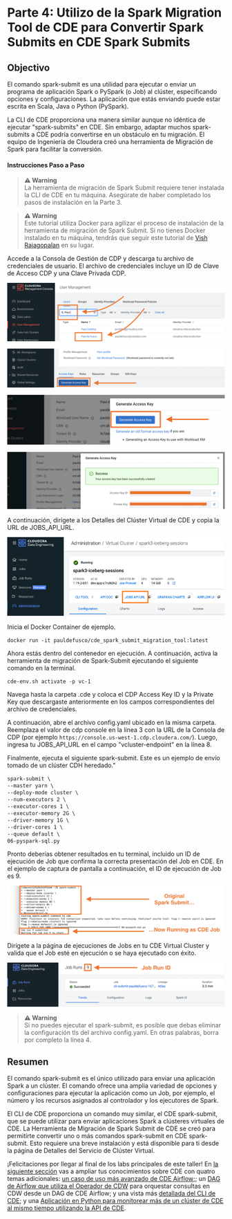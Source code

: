 # Parte 4: Utilizo de la Spark Migration Tool de CDE para Convertir Spark Submits en CDE Spark Submits

## Objectivo

El comando spark-submit es una utilidad para ejecutar o enviar un programa de aplicación Spark o PySpark (o Job) al clúster, especificando opciones y configuraciones. La aplicación que estás enviando puede estar escrita en Scala, Java o Python (PySpark).

La CLI de CDE proporciona una manera similar aunque no idéntica de ejecutar "spark-submits" en CDE. Sin embargo, adaptar muchos spark-submits a CDE podría convertirse en un obstáculo en tu migración. El equipo de Ingeniería de Cloudera creó una herramienta de Migración de Spark para facilitar la conversión.

#### Instrucciones Paso a Paso

>**⚠ Warning**  
>La herramienta de migración de Spark Submit requiere tener instalada la CLI de CDE en tu máquina. Asegúrate de haber completado los pasos de instalación en la Parte 3.

>**⚠ Warning**  
>Este tutorial utiliza Docker para agilizar el proceso de instalación de la herramienta de migración de Spark Submit. Si no tienes Docker instalado en tu máquina, tendrás que seguir este tutorial de [Vish Rajagopalan](https://github.com/SuperEllipse/cde-spark-submit-migration) en su lugar.

Accede a la Consola de Gestión de CDP y descarga tu archivo de credenciales de usuario. El archivo de credenciales incluye un ID de Clave de Acceso CDP y una Clave Privada CDP.

![alt text](../../img/mgt_console1.png)

![alt text](../../img/mgt_console2.png)

![alt text](../../img/mgt_console3.png)

![alt text](../../img/mgt_console4.png)

A continuación, dirígete a los Detalles del Clúster Virtual de CDE y copia la URL de JOBS_API_URL.

![alt text](../../img/jobsapiurl.png)

Inicia el Docker Container de ejemplo.

```
docker run -it pauldefusco/cde_spark_submit_migration_tool:latest
```

Ahora estás dentro del contenedor en ejecución. A continuación, activa la herramienta de migración de Spark-Submit ejecutando el siguiente comando en la terminal.

```
cde-env.sh activate -p vc-1
```

Navega hasta la carpeta .cde y coloca el CDP Access Key ID y la Private Key que descargaste anteriormente en los campos correspondientes del archivo de credenciales.

A continuación, abre el archivo config.yaml ubicado en la misma carpeta. Reemplaza el valor de cdp console en la línea 3 con la URL de la Consola de CDP (por ejemplo `https://console.us-west-1.cdp.cloudera.com/`).
Luego, ingresa tu JOBS_API_URL en el campo "vcluster-endpoint" en la línea 8.

Finalmente, ejecuta el siguiente spark-submit. Este es un ejemplo de envío tomado de un clúster CDH heredado."

```
spark-submit \
--master yarn \
--deploy-mode cluster \
--num-executors 2 \
--executor-cores 1 \
--executor-memory 2G \
--driver-memory 1G \
--driver-cores 1 \
--queue default \
06-pyspark-sql.py
```

Pronto deberías obtener resultados en tu terminal, incluido un ID de ejecución de Job que confirma la correcta presentación del Job en CDE. En el ejemplo de captura de pantalla a continuación, el ID de ejecución de Job es 9.

![alt text](../../img/job_submit_confirm1.png)

Dirígete a la página de ejecuciones de Jobs en tu CDE Virtual Cluster y valida que el Job esté en ejecución o se haya ejecutado con éxito.

![alt text](../../img/job_submit_confirm3.png)

>**⚠ Warning**  
>Si no puedes ejecutar el spark-submit, es posible que debas eliminar la configuración tls del archivo config.yaml. En otras palabras, borra por completo la línea 4.

## Resumen

El comando spark-submit es el único utilizado para enviar una aplicación Spark a un clúster. El comando ofrece una amplia variedad de opciones y configuraciones para ejecutar la aplicación como un Job, por ejemplo, el número y los recursos asignados al controlador y los ejecutores de Spark.

El CLI de CDE proporciona un comando muy similar, el CDE spark-submit, que se puede utilizar para enviar aplicaciones Spark a clústeres virtuales de CDE. La Herramienta de Migración de Spark Submit de CDE se creó para permitirte convertir uno o más comandos spark-submit en CDE spark-submit. Esto requiere una breve instalación y está disponible para ti desde la página de Detalles del Servicio de Clúster Virtual.

¡Felicitaciones por llegar al final de los labs principales de este taller! En [la siguiente sección](https://github.com/pdefusco/CDE119_ACE_WORKSHOP/blob/main/step_by_step_guides/espanol/parte05_extras.md#parte-5-labs-adicionales) vas a ampliar tus conocimientos sobre CDE con quatro temas adicionales: [un caso de uso más avanzado de CDE Airflow;](https://github.com/pdefusco/CDE119_ACE_WORKSHOP/blob/main/step_by_step_guides/espanol/parte05_extras.md#bonus-lab-1-orquestaci%C3%B3n-de-cde-airflow-en-detalle); un [DAG de Airflow que utiliza el Operador de CDW](https://github.com/pdefusco/CDE119_ACE_WORKSHOP/blob/main/step_by_step_guides/espanol/parte05_extras.md#bonus-lab-2-usando-cde-airflow-con-cdw) para orquestar consultas en CDW desde un DAG de CDE Airflow; y una vista más [detallada del CLI de CDE](https://github.com/pdefusco/CDE119_ACE_WORKSHOP/blob/main/step_by_step_guides/espanol/parte05_extras.md#bonus-lab-3-uso-del-cde-cli-para-optimizar-casos-de-uso-de-producci%C3%B3n-de-cde-en-detalle); y una [Aplicación en Python para monitorear más de un clúster de CDE al mismo tiempo utilizando la API de CDE](https://github.com/pdefusco/CDE119_ACE_WORKSHOP/blob/main/step_by_step_guides/espanol/parte05_extras.md#bonus-lab-4-uso-de-python-con-la-api-de-cde).
